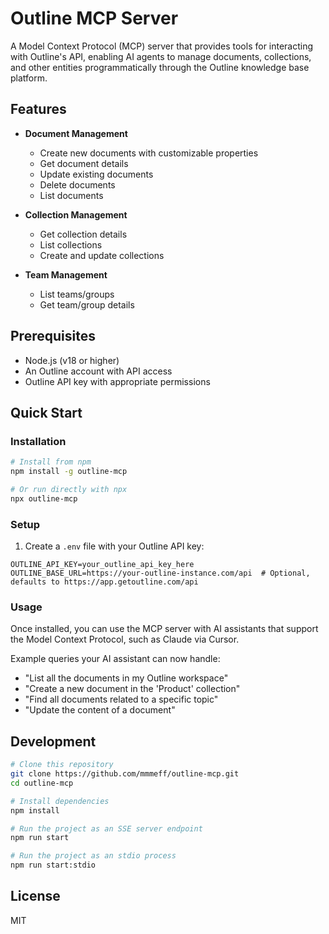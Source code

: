 # Outline MCP Server

A Model Context Protocol (MCP) server that provides tools for interacting with Outline's API, enabling AI agents to manage documents, collections, and other entities programmatically through the Outline knowledge base platform.

## Features

- **Document Management**
  - Create new documents with customizable properties
  - Get document details
  - Update existing documents
  - Delete documents
  - List documents

- **Collection Management**
  - Get collection details
  - List collections
  - Create and update collections

- **Team Management**
  - List teams/groups
  - Get team/group details

## Prerequisites

- Node.js (v18 or higher)
- An Outline account with API access
- Outline API key with appropriate permissions

## Quick Start

### Installation

```bash
# Install from npm
npm install -g outline-mcp

# Or run directly with npx
npx outline-mcp
```

### Setup

1. Create a `.env` file with your Outline API key:

```
OUTLINE_API_KEY=your_outline_api_key_here
OUTLINE_BASE_URL=https://your-outline-instance.com/api  # Optional, defaults to https://app.getoutline.com/api
```

### Usage

Once installed, you can use the MCP server with AI assistants that support the Model Context Protocol, such as Claude via Cursor.

Example queries your AI assistant can now handle:

- "List all the documents in my Outline workspace"
- "Create a new document in the 'Product' collection"
- "Find all documents related to a specific topic"
- "Update the content of a document"

## Development

```bash
# Clone this repository
git clone https://github.com/mmmeff/outline-mcp.git
cd outline-mcp

# Install dependencies
npm install

# Run the project as an SSE server endpoint 
npm run start

# Run the project as an stdio process
npm run start:stdio
```

## License

MIT 